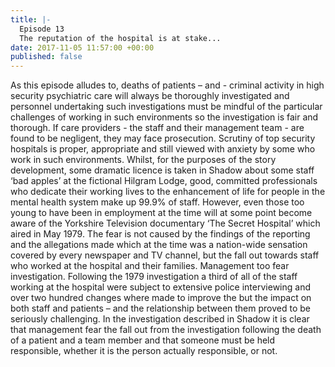 ```yaml
---
title: |-
  Episode 13
  The reputation of the hospital is at stake...
date: 2017-11-05 11:57:00 +00:00
published: false
---
```


As this episode alludes to, deaths of patients – and - criminal activity in high security psychiatric care will always be thoroughly investigated and personnel undertaking such investigations must be mindful of the particular challenges of working in such environments so the investigation is fair and thorough. If care providers - the staff and their management team - are found to be negligent, they may face prosecution. Scrutiny of top security hospitals is proper, appropriate and still viewed with anxiety by some who work in such environments. Whilst, for the purposes of the story development, some dramatic licence is taken in Shadow about some staff ‘bad apples’ at the fictional Hilgram Lodge, good, committed professionals who dedicate their working lives to the enhancement of life for people in the mental health system make up 99.9% of staff. However, even those too young to have been in employment at the time will at some point become aware of the Yorkshire Television documentary ‘The Secret Hospital’ which aired in May 1979. The fear is not caused by the findings of the reporting and the allegations made which at the time was a nation-wide sensation covered by every newspaper and TV channel, but the fall out towards staff who worked at the hospital and their families. Management too fear investigation. Following the 1979 investigation a third of all of the staff working at the hospital were subject to extensive police interviewing and over two hundred changes where made to improve the but the impact on both staff and patients – and the relationship between them proved to be seriously challenging. In the investigation described in Shadow it is clear that management fear the fall out from the investigation following the death of a patient and a team member and that someone must be held responsible, whether it is the person actually responsible, or not.